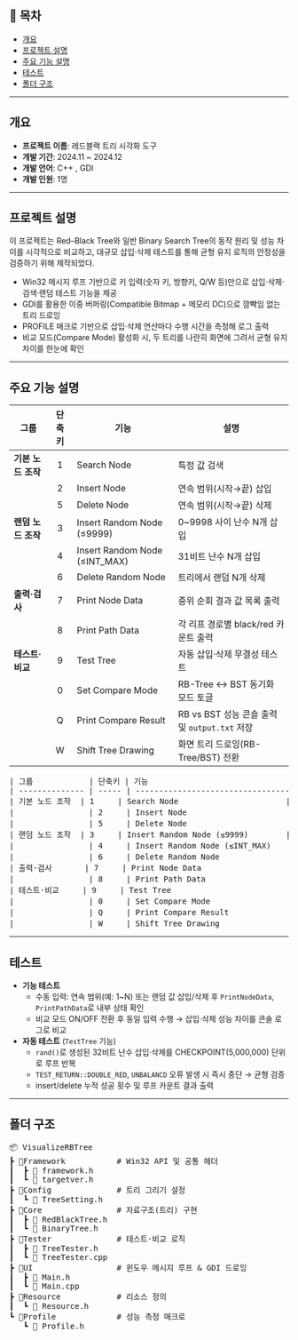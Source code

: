 ## 📌 목차

- [개요](#개요)
- [프로젝트 설명](#프로젝트-설명)
- [주요 기능 설명](#주요기능_설명)
- [테스트](#테스트)
- [폴더 구조](#폴더-구조)

---

## 개요

- **프로젝트 이름**: 레드블랙 트리 시각화 도구
- **개발 기간**: 2024.11 ~ 2024.12
- **개발 언어**: C++ , GDI
- **개발 인원**: 1명

---

## 프로젝트 설명

이 프로젝트는 Red–Black Tree와 일반 Binary Search Tree의 동작 원리 및 성능 차이를 시각적으로 비교하고, 대규모 삽입·삭제 테스트를 통해 균형 유지 로직의 안정성을 검증하기 위해 제작되었다.

- Win32 메시지 루프 기반으로 키 입력(숫자 키, 방향키, Q/W 등)만으로 삽입·삭제·검색·랜덤 테스트 기능을 제공
- GDI를 활용한 이중 버퍼링(Compatible Bitmap + 메모리 DC)으로 깜빡임 없는 트리 드로잉
- PROFILE 매크로 기반으로 삽입·삭제 연산마다 수행 시간을 측정해 로그 출력
- 비교 모드(Compare Mode) 활성화 시, 두 트리를 나란히 화면에 그려서 균형 유지 차이를 한눈에 확인

---

## 주요 기능 설명

| 그룹           | 단축키 | 기능                             | 설명                                          |
| -------------- | :----: | -------------------------------- | --------------------------------------------- |
| **기본 노드 조작** | 1      | Search Node                      | 특정 값 검색                                   |
|                | 2      | Insert Node                      | 연속 범위(시작→끝) 삽입                         |
|                | 5      | Delete Node                      | 연속 범위(시작→끝) 삭제                         |
| **랜덤 노드 조작** | 3      | Insert Random Node (≤9999)       | 0~9998 사이 난수 N개 삽입                      |
|                | 4      | Insert Random Node (≤INT_MAX)    | 31비트 난수 N개 삽입                           |
|                | 6      | Delete Random Node               | 트리에서 랜덤 N개 삭제                         |
| **출력·검사**     | 7      | Print Node Data                  | 중위 순회 결과 값 목록 출력                    |
|                | 8      | Print Path Data                  | 각 리프 경로별 black/red 카운트 출력             |
| **테스트·비교**   | 9      | Test Tree                        | 자동 삽입·삭제 무결성 테스트                    |
|                | 0      | Set Compare Mode                 | RB-Tree ↔ BST 동기화 모드 토글                 |
|                | Q      | Print Compare Result             | RB vs BST 성능 콘솔 출력 및 `output.txt` 저장 |
|                | W      | Shift Tree Drawing               | 화면 트리 드로잉(RB-Tree/BST) 전환             |


<PRE>
| 그룹            | 단축키 | 기능                              | 설명                                          |
| -------------- | ----- | --------------------------------- | ----------------------------------------       |
| 기본 노드 조작  | 1     | Search Node                       | 특정 값 검색                                    |
|                | 2     | Insert Node                       | 연속 범위(시작→끝) 삽입                          |
|                | 5     | Delete Node                       | 연속 범위(시작→끝) 삭제                          |
| 랜덤 노드 조작  | 3     | Insert Random Node (≤9999)        | 0~9998 사이 난수 N개 삽입                        |
|                | 4     | Insert Random Node (≤INT_MAX)     | 31비트 난수 N개 삽입                             |
|                | 6     | Delete Random Node                | 트리에서 랜덤 N개 삭제                            |
| 출력·검사       | 7     | Print Node Data                   | 중위 순회 결과 값 목록 출력                       |
|                | 8     | Print Path Data                   | 각 리프 경로별 black/red 카운트 출력              |
| 테스트·비교     | 9     | Test Tree                         | 자동 삽입·삭제 무결성 테스트                       |
|                | 0     | Set Compare Mode                  | RB-Tree ↔ BST 동기화 모드 토글                    |
|                | Q     | Print Compare Result              | RB vs BST 성능 통계 콘솔 출력 및 `output.txt` 저장 |
|                | W     | Shift Tree Drawing                | 화면 트리 드로잉(RB-Tree/BST) 전환                 |
</PRE>
---

## 테스트

- **기능 테스트**
    - 수동 입력: 연속 범위(예: 1~N) 또는 랜덤 값 삽입/삭제 후 `PrintNodeData`, `PrintPathData`로 내부 상태 확인
    - 비교 모드 ON/OFF 전환 후 동일 입력 수행 → 삽입·삭제 성능 차이를 콘솔 로그로 비교
- **자동 테스트** (`TestTree` 기능)
    - `rand()`로 생성된 32비트 난수 삽입·삭제를 CHECKPOINT(5,000,000) 단위로 루프 반복
    - `TEST_RETURN::DOUBLE_RED`, `UNBALANCD` 오류 발생 시 즉시 중단 → 균형 검증
    - insert/delete 누적 성공 횟수 및 루프 카운트 결과 출력
---

## 폴더 구조
<pre>
📦 VisualizeRBTree
┣ 📂Framework           # Win32 API 및 공통 헤더
┃  ┣ 📜 framework.h
┃  ┗ 📜 targetver.h
┣ 📂Config              # 트리 그리기 설정
┃  ┗ 📜 TreeSetting.h
┣ 📂Core                # 자료구조(트리) 구현
┃  ┣ 📜 RedBlackTree.h
┃  ┗ 📜 BinaryTree.h
┣ 📂Tester              # 테스트·비교 로직
┃  ┣ 📜 TreeTester.h
┃  ┗ 📜 TreeTester.cpp
┣ 📂UI                  # 윈도우 메시지 루프 & GDI 드로잉
┃  ┣ 📜 Main.h
┃  ┗ 📜 Main.cpp
┣ 📂Resource            # 리소스 정의
┃  ┗ 📜 Resource.h
┗ 📂Profile             # 성능 측정 매크로
   ┗ 📜 Profile.h

</pre>
